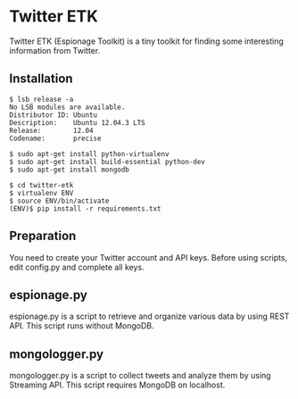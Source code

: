 # Twitter ETK

Twitter ETK (Espionage Toolkit) is a tiny toolkit for finding some interesting information from Twitter.


## Installation

```
$ lsb_release -a
No LSB modules are available.
Distributor ID: Ubuntu
Description:    Ubuntu 12.04.3 LTS
Release:        12.04
Codename:       precise
```

```
$ sudo apt-get install python-virtualenv
$ sudo apt-get install build-essential python-dev
$ sudo apt-get install mongodb

$ cd twitter-etk
$ virtualenv ENV
$ source ENV/bin/activate
(ENV)$ pip install -r requirements.txt
```

## Preparation

You need to create your Twitter account and API keys.
Before using scripts, edit config.py and complete all keys.


## espionage.py

espionage.py is a script to retrieve and organize various data by using REST API.
This script runs without MongoDB.


## mongologger.py

mongologger.py is a script to collect tweets and analyze them by using Streaming API.
This script requires MongoDB on localhost.
